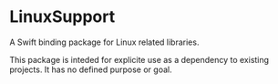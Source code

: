 # LinuxSupport
A Swift binding package for Linux related libraries.

This package is inteded for explicite use as a dependency to existing projects.
It has no defined purpose or goal.
